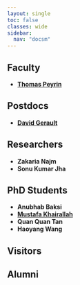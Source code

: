 ```yaml
---
layout: single
toc: false
classes: wide
sidebar:
  nav: "docsm"
---
```



## Faculty

- **[Thomas Peyrin](https://sites.google.com/site/thomaspeyrin/)**


## Postdocs

- **[David Gerault](http://www.gerault.net/)**


## Researchers

- **Zakaria Najm**
- **Sonu Kumar Jha**


## PhD Students

- **Anubhab Baksi**
- **[Mustafa Khairallah](https://www.mustafa-khairallah.com/)**
- **Quan Quan Tan**
- **Haoyang Wang**


## Visitors

## Alumni
